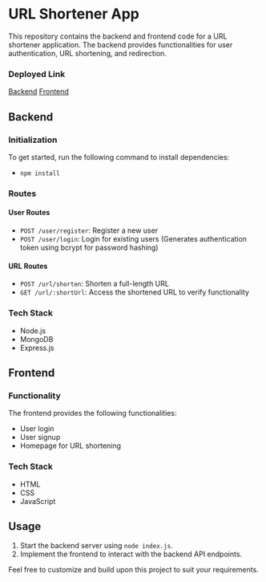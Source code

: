 
# URL Shortener App 

This repository contains the backend and frontend code for a URL shortener application. 
The backend provides functionalities for user authentication, URL shortening, and redirection.

### Deployed Link
 [Backend](https://peoplebox.onrender.com) 
 [Frontend](https://peopleboxurl.netlify.app/)
 
## Backend

### Initialization
To get started, run the following command to install dependencies:
 - `npm install`
 
### Routes

#### User Routes
- `POST /user/register`: Register a new user
- `POST /user/login`: Login for existing users (Generates authentication token using bcrypt for password hashing)

#### URL Routes
- `POST /url/shorten`: Shorten a full-length URL
- `GET /url/:shortUrl`: Access the shortened URL to verify functionality

### Tech Stack
- Node.js
- MongoDB
- Express.js

## Frontend

### Functionality
The frontend provides the following functionalities:
- User login
- User signup
- Homepage for URL shortening

### Tech Stack
- HTML
- CSS
- JavaScript

## Usage
1. Start the backend server using `node index.js`.
2. Implement the frontend to interact with the backend API endpoints.

Feel free to customize and build upon this project to suit your requirements.
